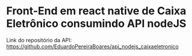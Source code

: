 # Front-End em react native de Caixa Eletrônico consumindo API nodeJS <br>

Link do repositório da API:<br>
https://github.com/EduardoPereiraBoares/api_nodejs_caixaeletronico 